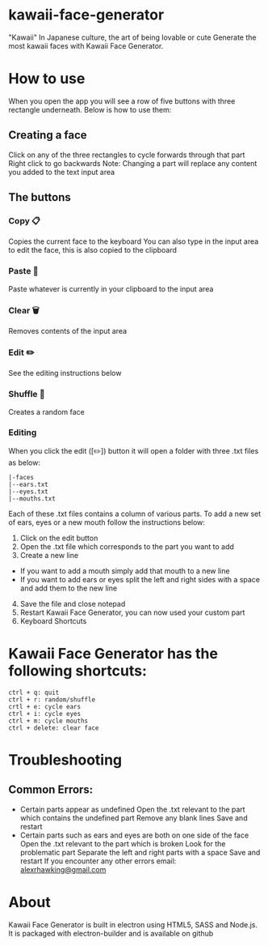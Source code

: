 # kawaii-face-generator

"Kawaii"
In Japanese culture, the art of being lovable or cute
Generate the most kawaii faces with Kawaii Face Generator.

# How to use
When you open the app you will see a row of five buttons with three rectangle underneath. Below is how to use them:

## Creating a face
Click on any of the three rectangles to cycle forwards through that part
Right click to go backwards
Note: Changing a part will replace any content you added to the text input area

## The buttons
### Copy 📋
Copies the current face to the keyboard
You can also type in the input area to edit the face, this is also copied to the clipboard
### Paste 📄
Paste whatever is currently in your clipboard to the input area
### Clear 🗑️
Removes contents of the input area
### Edit ✏️
See the editing instructions below
### Shuffle 🔀
Creates a random face
### Editing
When you click the edit ([✏️]) button it will open a folder with three  .txt files as below:
```
|-faces
|--ears.txt
|--eyes.txt
|--mouths.txt
 ```
Each of these  .txt files contains a column of various parts. To add a new set of ears, eyes or a new mouth follow the instructions below:

1. Click on the edit button
2. Open the .txt file which corresponds to the part you want to add
3. Create a new line
  - If you want to add a mouth simply add that mouth to a new line
  - If you want to add ears or eyes split the left and right sides with a space and add them to the new line
4. Save the file and close notepad
5. Restart Kawaii Face Generator, you can now used your custom part
6. Keyboard Shortcuts

# Kawaii Face Generator has the following shortcuts:
```
ctrl + q: quit
ctrl + r: random/shuffle
crtl + e: cycle ears
ctrl + i: cycle eyes
ctrl + m: cycle mouths
ctrl + delete: clear face
```

# Troubleshooting
## Common Errors:

- Certain parts appear as undefined
    Open the .txt relevant to the part which contains the undefined part
    Remove any blank lines
    Save and restart
- Certain parts such as ears and eyes are both on one side of the face
    Open the .txt relevant to the part which is broken
    Look for the problematic part
    Separate the left and right parts with a space
    Save and restart
If you encounter any other errors email: alexrhawking@gmail.com

# About
Kawaii Face Generator is built in electron using HTML5, SASS and Node.js. It is packaged with electron-builder and is available on github
